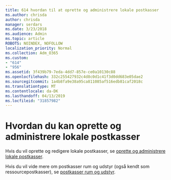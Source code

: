 ```yaml
---
title: 614 hvordan til at oprette og administrere lokale postkasser
ms.author: chrisda
author: chrisda
manager: serdars
ms.date: 3/23/2018
ms.audience: Admin
ms.topic: article
ROBOTS: NOINDEX, NOFOLLOW
localization_priority: Normal
ms.collection: Adm_O365
ms.custom:
- "614"
- "956"
ms.assetid: 3f439b79-7eda-4dd7-857e-ce0a10130c88
ms.openlocfilehash: 332c255427932c4d8c0d1c41f3d0dd683e05dae2
ms.sourcegitcommit: 1a4b8fa9e38a95ca811085af516edb81caf2018c
ms.translationtype: MT
ms.contentlocale: da-DK
ms.lasthandoff: 04/13/2019
ms.locfileid: "31857982"
---
```

# <a name="how-to-create-and-manage-room-mailboxes"></a>Hvordan du kan oprette og administrere lokale postkasser

Hvis du vil oprette og redigere lokale postkasser, se [oprette og administrere lokale postkasser](https://technet.microsoft.com/library/jj215781.aspx).

Hvis du vil vide mere om postkasser rum og udstyr (også kendt som ressourcepostkasser), se [postkasser rum og udstyr](https://support.office.com/article/9f518a6d-1e2c-4d44-93f3-e19013a1552b).
